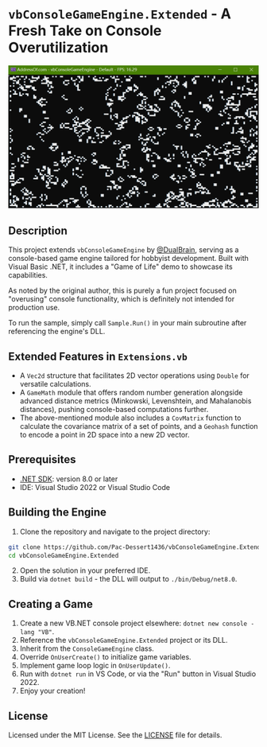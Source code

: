 # `vbConsoleGameEngine.Extended` - A Fresh Take on Console Overutilization

![](screenshot.png)

## Description
This project extends `vbConsoleGameEngine` by [@DualBrain](https://github.com/DualBrain/), serving as a console-based game engine tailored for hobbyist development. Built with Visual Basic .NET, it includes a "Game of Life" demo to showcase its capabilities.

As noted by the original author, this is purely a fun project focused on "overusing" console functionality, which is definitely not intended for production use.

To run the sample, simply call `Sample.Run()` in your main subroutine after referencing the engine's DLL.

## Extended Features in `Extensions.vb`
- A `Vec2d` structure that facilitates 2D vector operations using `Double` for versatile calculations.
- A `GameMath` module that offers random number generation alongside advanced distance metrics (Minkowski, Levenshtein, and Mahalanobis distances), pushing console-based computations further.
- The above-mentioned module also includes a `CovMatrix` function to calculate the covariance matrix of a set of points, and a `Geohash` function to encode a point in 2D space into a new 2D vector.

## Prerequisites
- [.NET SDK](https://dotnet.microsoft.com/download): version 8.0 or later
- IDE: Visual Studio 2022 or Visual Studio Code

## Building the Engine
1. Clone the repository and navigate to the project directory:
``` bash
git clone https://github.com/Pac-Dessert1436/vbConsoleGameEngine.Extended.git
cd vbConsoleGameEngine.Extended
```
2. Open the solution in your preferred IDE.
3. Build via `dotnet build` - the DLL will output to `./bin/Debug/net8.0`.

## Creating a Game
1. Create a new VB.NET console project elsewhere: `dotnet new console -lang "VB"`.
2. Reference the `vbConsoleGameEngine.Extended` project or its DLL.
3. Inherit from the `ConsoleGameEngine` class.
4. Override `OnUserCreate()` to initialize game variables.
5. Implement game loop logic in `OnUserUpdate()`.
6. Run with `dotnet run` in VS Code, or via the "Run" button in Visual Studio 2022.
7. Enjoy your creation!

## License
Licensed under the MIT License. See the [LICENSE](LICENSE) file for details.